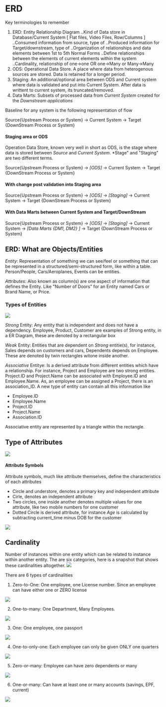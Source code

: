 # ERD

Key terminologies to remember
1. ERD: Entity Relationship Diagram
..Kind of Data store in Database/Current System [ Flat files, Video Files, Row/Columns ] 
..Consumed information from source, type of
..Produced information for Target/downstream, type of
..Organization of relationships and data elements between 1st to 5th Normal Forms
..Define relationships between the elements of current elements within the system
..Cardinality, relationship of one->one OR one->Many or Many->Many
2. ODS: Operational Data Store. A place where data from heterogenous sources are stored. Data is retained for a longer period. 
3. Staging: An additional/optional area between ODS and Current system where data is validated and put into Current System. After data is writtent to current system, its truncated/removed.
4. Data Marts: Subsets of processed data from *Current System* created for the *Downstream applications*

Baseline for any system is the following representation of flow

Source{Upstream Process or System} -> Current System -> Target {DownStream Process or System}

#### Staging area or ODS
Operation Data Store, known very well in short as ODS, is the stage where data is stored between *Source* and *Current System*. 
*Stage" and "Staging" are two different terms. 

Source{Upstream Process or System} -> *[ODS]* ->  Current System -> Target {DownStream Process or System}

#### With change post validation into Staging area

Source{Upstream Process or System} -> *[ODS]* -> *[Staging]* -> Current System -> Target {DownStream Process or System}

#### With Data Marts between Current System and Target/DownStream 

Source{Upstream Process or System} -> *[ODS]* -> *[Staging]* -> Current System -> *[Data Marts {DM1, DM2} ]* ->  Target {DownStream Process or System}



## ERD: What are Objects/Entities
*Entity*: Representation of something we can see/feel or something that can be represented in a structured/semi-structured form, like within a table. Person/People, Cars/Aeroplanes, Events can be entities. 

*Attributes*: Also known as column(s) are one aspect of information that defines the Entity. Like "Number of Doors" for an Entity named Cars or Brand Name, or Price. 

### Types of Entities
<img src="../ERD/Types-of-Entities.png">

*Strong* Entity: Any entity that is independent and does not have a dependency. Employee, Product, Customer are examples of Strong entity, in a ER Diagram, these are denoted by a rectangular box

*Weak* Entity: Entities that are dependent on *Strong* entitie(s), for instance, Sales depends on customers and cars, Dependents depends on Employee. These are denoted by twin rectangles witone inside another. 

*Associative* Entitye: Is a derived attribute from different entities which have a relationship. For instance, Project and Employee are two strong entities. Project.ID and Project.Name can be associated with Employee.ID and Employee.Name. As, an employee can be assigned a Project, there is an association_ID. A new type of entity can contain all this information like
  - Employee.ID
  - Employee.Name
  - Project.ID
  - Project.Name
  - Association.ID

  Associative entity are represented by a triangle within the rectangle. 



## Type of Attributes

<img src="../ERD/Types-of-Attributes.png">

#### Attribute Symbols
Attribute symbols, much like attribute themselves, define the characteristics of each attributes
- Circle and understore, denotes a primary key and independent attribute
- Cirle, denotes an independent attribute
- Two circles, one inside another denotes multiple values for one attribute, like two mobile numbers for one customer
- Dotted Circle is derived attribute, for instance *Age* is calculated by subtracting current_time minus DOB for the customer


<img src="../ERD/Attributes-Symbols.png">




## Cardinality
Number of instances within one entity which can be related to instance within another entity. The are six categories, here is a snapshot that shows these cardinalities altogether.
<img src="../ERD/Types-Cardinality.png">

There are 6 types of cardinalities
1. Zero-to-One: One employee, one License number. Since an employee can have either one or ZERO license
<img src="../ERD/Cardinality-zero-to-one.png">

2. One-to-many: One Department, Many Employees.
<img src="../ERD/Cardinality-one-to-many.png">

3. One: One employee, one passport
<img src="../ERD/Cardinality-One.png">

4. One-to-only-one: Each employee can only be given ONLY one quarters
<img src="../ERD/Cardinality-One-to-only-one.png">

5. Zero-or-many: Employee can have zero dependents or many
<img src="../ERD/Cardinality-Zero-or-many.png">

6. One-or-many: Can have at least one or many accounts (savings, EPF, current)
<img src="../ERD/Cardinality-One-or-many.png">




